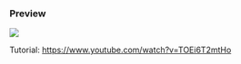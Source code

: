 <h3>Preview</h3>
<img src="https://github.com/Digicrest/coding-train/blob/master/coding-challenges/145_ray-casting/preview.png"/>

Tutorial: https://www.youtube.com/watch?v=TOEi6T2mtHo